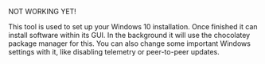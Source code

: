 NOT WORKING YET!

This tool is used to set up your Windows 10 installation. Once finished it can install software within its GUI. In the background it will use the chocolatey package manager for this. You can also change some important Windows settings with it, like disabling telemetry or peer-to-peer updates.
